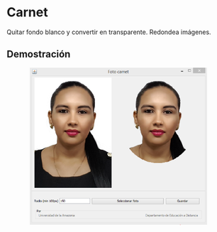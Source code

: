 # Carnet

Quitar fondo blanco y convertir en transparente. Redondea imágenes.

## Demostración

<center>
	<img src="screenshot.png" width="400">
</center>